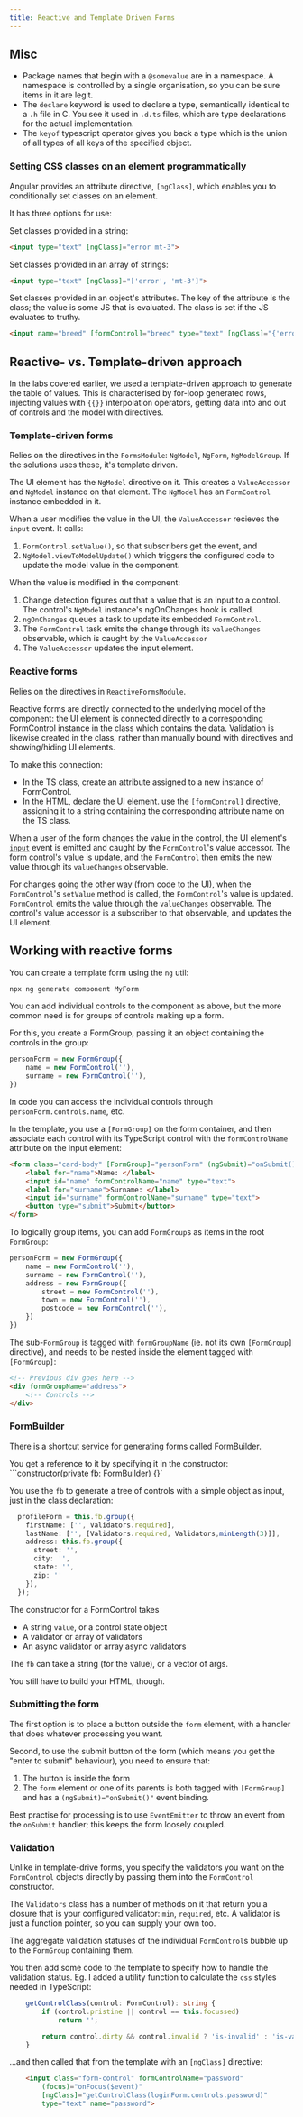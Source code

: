 ```yaml
---
title: Reactive and Template Driven Forms
---
```


## Misc

* Package names that begin with a `@somevalue` are in a namespace. A namespace is controlled by a single organisation, so you can be sure items in it are legit.
* The `declare` keyword is used to declare a type, semantically identical to a `.h` file in C. You see it used in `.d.ts` files, which are type declarations for the actual implementation.
* The `keyof` typescript operator gives you back a type which is the union of all types of all keys of the specified object.

### Setting CSS classes on an element programmatically

Angular provides an attribute directive, `[ngClass]`, which enables you to conditionally set classes on an element.

It has three options for use:

Set classes provided in a string:
```html
<input type="text" [ngClass]="error mt-3">
```

Set classes provided in an array of strings:
```html
<input type="text" [ngClass]="['error', 'mt-3']">
```

Set classes provided in an object's attributes. The key of the attribute is the class; the value is some JS that is evaluated. The class is set if the JS evaluates to truthy.

```html
<input name="breed" [formControl]="breed" type="text" [ngClass]="{'error': breed.value=='poodle', 'mt-3': breed.value='alsatian'">
```


## Reactive- vs. Template-driven approach

In the labs covered earlier, we used a template-driven approach to generate the table of values.  This is characterised by for-loop generated rows, injecting values with `{{}}` interpolation operators, getting data into and out of controls and the model with directives.

### Template-driven forms
Relies on the directives in the `FormsModule`: `NgModel`, `NgForm`, `NgModelGroup`. If the solutions uses these, it's template driven.

The UI element has the `NgModel` directive on it. This creates a `ValueAccessor` and `NgModel` instance on that element. The `NgModel` has an `FormControl` instance embedded in it. 

When a user modifies the value in the UI, the `ValueAccessor` recieves the `input` event. It calls:
1. `FormControl.setValue()`, so that subscribers get the event, and 
1. `NgModel.viewToModelUpdate()` which triggers the configured code to update the model value in the component.

When the value is modified in the component:
1. Change detection figures out that a value that is an input to a control. The control's `NgModel` instance's ngOnChanges hook is called.
1. `ngOnChanges` queues a task to update its embedded `FormControl`.
1. The `FormControl` task emits the change through its `valueChanges` observable, which is caught by the `ValueAccessor`
1. The `ValueAccessor` updates the input element.

### Reactive forms
Relies on the directives in `ReactiveFormsModule`.

Reactive forms are directly connected to the underlying model of the component: the UI element is connected directly to a corresponding FormControl instance in the class which contains the data. Validation is likewise created in the class, rather than manually bound with directives and showing/hiding UI elements.

To make this connection:
* In the TS class, create an attribute assigned to a new instance of FormControl.
* In the HTML, declare the UI element. use the `[formControl]` directive, assigning it to a string containing the corresponding attribute name on the TS class.

When a user of the form changes the value in the control, the UI element's [`input`](https://developer.mozilla.org/en-US/docs/Web/API/HTMLElement#input_events) event is emitted and caught by the `FormControl`'s value accessor. The form control's value is update, and the `FormControl` then emits the new value through its `valueChanges` observable.

For changes going the other way (from code to the UI), when the `FormControl`'s `setValue` method is called, the `FormControl`'s value is updated. `FormControl` emits the value through the `valueChanges` observable. The control's value accessor is a subscriber to that observable, and updates the UI element.

## Working with reactive forms

You can create a template form using the `ng` util:
```bash
npx ng generate component MyForm
```

You can add individual controls to the component as above, but the more common need is for groups of controls making up a form.

For this, you create a FormGroup, passing it an object containing the controls in the group:

```ts
personForm = new FormGroup({
    name = new FormControl(''),
    surname = new FormControl(''),
})
```
In code you can access the individual controls through `personForm.controls.name`, etc. 

In the template, you use a `[FormGroup]` on the form container, and then associate each control with its TypeScript control with the `formControlName` attribute on the input element:
```html
<form class="card-body" [FormGroup]="personForm" (ngSubmit)="onSubmit()">
    <label for="name">Name: </label>
    <input id="name" formControlName="name" type="text">
    <label for="surname">Surname: </label>
    <input id="surname" formControlName="surname" type="text">
    <button type="submit">Submit</button>
</form>
```

To logically group items, you can add `FormGroup`s as items in the root `FormGroup`:
```ts
personForm = new FormGroup({
    name = new FormControl(''),
    surname = new FormControl(''),
    address = new FormGroup({
        street = new FormControl(''),
        town = new FormControl(''),
        postcode = new FormControl(''),
    })
})
```

The sub-`FormGroup` is tagged with `formGroupName` (ie. not its own `[FormGroup]` directive), and needs to be nested inside the element tagged with `[FormGroup]`:
```html
<!-- Previous div goes here -->
<div formGroupName="address">
    <!-- Controls -->
</div>
```

### FormBuilder

There is a shortcut service for generating forms called FormBuilder.

You get a reference to it by specifying it in the constructor: ```constructor(private fb: FormBuilder) {}`

You use the `fb` to generate a tree of controls with a simple object as input, just in the class declaration:
```ts
  profileForm = this.fb.group({
    firstName: ['', Validators.required],
    lastName: ['', [Validators.required, Validators,minLength(3)]],
    address: this.fb.group({
      street: '',
      city: '',
      state: '',
      zip: ''
    }),
  });
```
The constructor for a FormControl takes
* A string `value`, or a control state object
* A validator or array of validators
* An async validator or array async validators

The `fb` can take a string (for the value), or a vector of args.


You still have to build your HTML, though.

### Submitting the form

The first option is to place a button outside the `form` element, with a handler that does whatever processing you want.

Second, to use the submit button of the form (which means you get the "enter to submit" behaviour), you need to ensure that:
1. The button is inside the form
2. The `form` element or one of its parents is both tagged with `[FormGroup]` and has a `(ngSubmit)="onSubmit()"` event binding.

Best practise for processing is to use `EventEmitter` to throw an event from the `onSubmit` handler; this keeps the form loosely coupled.

### Validation

Unlike in template-drive forms, you specify the validators you want on the `FormControl` objects directly by passing them into the `FormControl` constructor.  

The `Validators` class has a number of methods on it that return you a closure that is your configured validator: `min`, `required`, etc. A validator is just a function pointer, so you can supply your own too.

The aggregate validation statuses of the individual `FormControl`s bubble up to the `FormGroup` containing them.

You then add some code to the template to specify how to handle the validation status. Eg. I added a utility function to calculate the `css` styles needed in TypeScript:
```ts
    getControlClass(control: FormControl): string {
        if (control.pristine || control == this.focussed)
            return '';

        return control.dirty && control.invalid ? 'is-invalid' : 'is-valid';
    }
```

...and then called that from the template with an `[ngClass]` directive:
```html
    <input class="form-control" formControlName="password" 
        (focus)="onFocus($event)"
        [ngClass]="getControlClass(loginForm.controls.password)"
        type="text" name="password">
```
